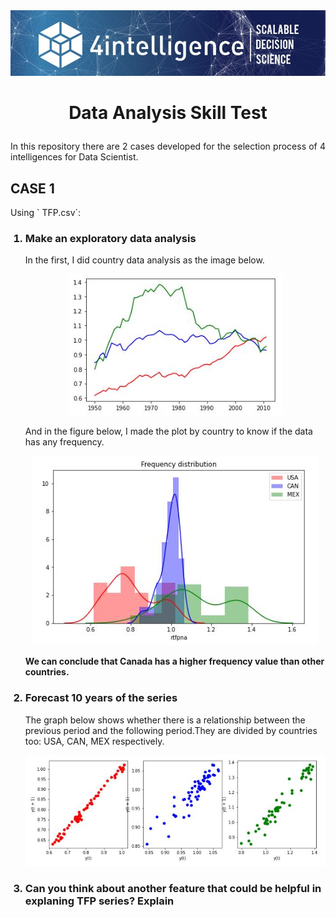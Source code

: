 <img src="0.jfif">

<h1><b><p align="center">Data Analysis Skill Test</p></b></h1>
<p align="justify">In this repository there are 2 cases developed for the selection process of 4 intelligences for Data Scientist.</p>

<h2>CASE 1</h2>
Using ` TFP.csv`:
<ol>
<h3><li><b>Make an exploratory data analysis</b></li></h3>
<dt>In the first, I did country data analysis as the image below.</dt>
<p align="center"><img src="Capturar1.JPG"></p>

<dt>And in the figure below, I made the plot by country to know if the data has any frequency.</dt>
<p align="center"><img src="Capturar2.JPG"></p>

<dt><b>We can conclude that Canada has a higher frequency value than other countries.</b></dt>

<h3><li><b>Forecast 10 years of the series</b></li></h3>
<dt>The graph below shows whether there is a relationship between the previous period and the following period.They are divided by countries too: USA, CAN, MEX respectively.</dt>
<p align="center"><img src="Capturar3.JPG"></p>

<h3><li><b>Can you think about another feature that could be helpful in explaning TFP series? Explain</b></li></h3>
</ol>